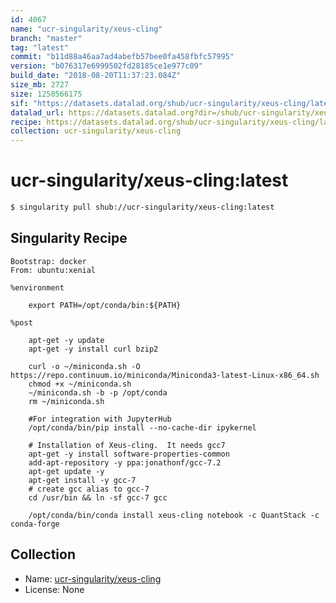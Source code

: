 ```yaml
---
id: 4067
name: "ucr-singularity/xeus-cling"
branch: "master"
tag: "latest"
commit: "b11d88a46aa7ad4abefb57bee0fa458fbfc57995"
version: "b076317e6999502fd28185ce1e977c09"
build_date: "2018-08-20T11:37:23.084Z"
size_mb: 2727
size: 1250566175
sif: "https://datasets.datalad.org/shub/ucr-singularity/xeus-cling/latest/2018-08-20-b11d88a4-b076317e/b076317e6999502fd28185ce1e977c09.simg"
datalad_url: https://datasets.datalad.org?dir=/shub/ucr-singularity/xeus-cling/latest/2018-08-20-b11d88a4-b076317e/
recipe: https://datasets.datalad.org/shub/ucr-singularity/xeus-cling/latest/2018-08-20-b11d88a4-b076317e/Singularity
collection: ucr-singularity/xeus-cling
---
```


# ucr-singularity/xeus-cling:latest

```bash
$ singularity pull shub://ucr-singularity/xeus-cling:latest
```

## Singularity Recipe

```singularity
Bootstrap: docker
From: ubuntu:xenial

%environment

    export PATH=/opt/conda/bin:${PATH}

%post

    apt-get -y update
    apt-get -y install curl bzip2
    
    curl -o ~/miniconda.sh -O  https://repo.continuum.io/miniconda/Miniconda3-latest-Linux-x86_64.sh
    chmod +x ~/miniconda.sh
    ~/miniconda.sh -b -p /opt/conda
    rm ~/miniconda.sh
    
    #For integration with JupyterHub  
    /opt/conda/bin/pip install --no-cache-dir ipykernel 
    
    # Installation of Xeus-cling.  It needs gcc7
    apt-get -y install software-properties-common
    add-apt-repository -y ppa:jonathonf/gcc-7.2
    apt-get update -y
    apt-get install -y gcc-7
    # create gcc alias to gcc-7
    cd /usr/bin && ln -sf gcc-7 gcc
    
    /opt/conda/bin/conda install xeus-cling notebook -c QuantStack -c conda-forge
```

## Collection

 - Name: [ucr-singularity/xeus-cling](https://github.com/ucr-singularity/xeus-cling)
 - License: None

